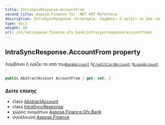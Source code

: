 ```yaml
---
title: IntraSyncResponse.AccountFrom
second_title: Aspose.Finance for .NET API Reference
description: IntraSyncResponse ιδιοκτησία. Λαμβάνει ή ορίζει το από τουBankAccount ήCreditCardAccount ήLoanAccount .
type: docs
weight: 20
url: /el/net/aspose.finance.ofx.bank/intrasyncresponse/accountfrom/
---
```

## IntraSyncResponse.AccountFrom property

Λαμβάνει ή ορίζει το από του[`BankAccount`](../../../aspose.finance.ofx/bankaccount/) ή[`CreditCardAccount`](../../../aspose.finance.ofx/creditcardaccount/) ή[`LoanAccount`](../../../aspose.finance.ofx/loanaccount/) .

```csharp
public AbstractAccount AccountFrom { get; set; }
```

### Δείτε επίσης

* class [AbstractAccount](../../../aspose.finance.ofx/abstractaccount/)
* class [IntraSyncResponse](../)
* χώρος ονομάτων [Aspose.Finance.Ofx.Bank](../../intrasyncresponse/)
* συνέλευση [Aspose.Finance](../../../)


